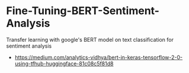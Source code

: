 # Fine-Tuning-BERT-Sentiment-Analysis
Transfer learning with google's BERT model on text classification for sentiment analysis

- https://medium.com/analytics-vidhya/bert-in-keras-tensorflow-2-0-using-tfhub-huggingface-81c08c5f81d8
